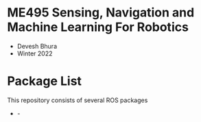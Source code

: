 # ME495 Sensing, Navigation and Machine Learning For Robotics
* Devesh Bhura
* Winter 2022
# Package List
This repository consists of several ROS packages
- <PACKAGE1> - <one sentence description>